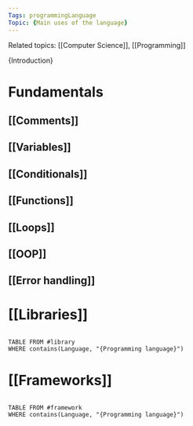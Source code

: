```yaml
---
Tags: programmingLanguage 
Topic: {Main uses of the language}
---
```

Related topics: [[Computer Science]], [[Programming]]

{Introduction}

# Fundamentals

## [[Comments]] 

## [[Variables]]

## [[Conditionals]]

## [[Functions]]

## [[Loops]]

## [[OOP]]

## [[Error handling]]


# [[Libraries]]
```dataview

TABLE FROM #library 
WHERE contains(Language, "{Programming language}")

```




# [[Frameworks]]
```dataview

TABLE FROM #framework 
WHERE contains(Language, "{Programming language}")

```
